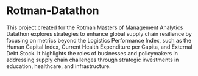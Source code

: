 # Rotman-Datathon

This project created for the Rotman Masters of Management Analytics Datathon explores strategies to enhance global supply chain resilience by focusing on metrics beyond the Logistics Performance Index, such as the Human Capital Index, Current Health Expenditure per Capita, and External Debt Stock. It highlights the roles of businesses and policymakers in addressing supply chain challenges through strategic investments in education, healthcare, and infrastructure. 
